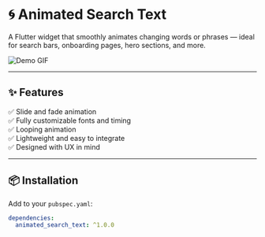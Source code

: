 # 🌀 Animated Search Text

A Flutter widget that smoothly animates changing words or phrases — ideal for search bars, onboarding pages, hero sections, and more.

![Demo GIF](https://raw.githubusercontent.com/omaruxpro/animated_keyword_text/main/assets/demo.gif)

---

## ✨ Features

✅ Slide and fade animation  
✅ Fully customizable fonts and timing  
✅ Looping animation  
✅ Lightweight and easy to integrate  
✅ Designed with UX in mind

---

## 📦 Installation

Add to your `pubspec.yaml`:

```yaml
dependencies:
  animated_search_text: ^1.0.0
